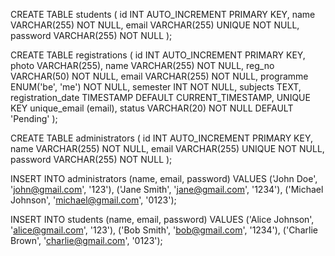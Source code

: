 CREATE TABLE students (
    id INT AUTO_INCREMENT PRIMARY KEY,
    name VARCHAR(255) NOT NULL,
    email VARCHAR(255) UNIQUE NOT NULL,
    password VARCHAR(255) NOT NULL
);

CREATE TABLE registrations (
    id INT AUTO_INCREMENT PRIMARY KEY,
    photo VARCHAR(255),
    name VARCHAR(255) NOT NULL,
    reg_no VARCHAR(50) NOT NULL,
    email VARCHAR(255) NOT NULL,
    programme ENUM('be', 'me') NOT NULL,
    semester INT NOT NULL,
    subjects TEXT,
    registration_date TIMESTAMP DEFAULT CURRENT_TIMESTAMP,
    UNIQUE KEY unique_email (email),
    status VARCHAR(20) NOT NULL DEFAULT 'Pending'
);

CREATE TABLE administrators (
    id INT AUTO_INCREMENT PRIMARY KEY,
    name VARCHAR(255) NOT NULL,
    email VARCHAR(255) UNIQUE NOT NULL,
    password VARCHAR(255) NOT NULL
);

INSERT INTO administrators (name, email, password) VALUES
('John Doe', 'john@gmail.com', '123'),
('Jane Smith', 'jane@gmail.com', '1234'),
('Michael Johnson', 'michael@gmail.com', '0123');

INSERT INTO students (name, email, password) VALUES
('Alice Johnson', 'alice@gmail.com', '123'),
('Bob Smith', 'bob@gmail.com', '1234'),
('Charlie Brown', 'charlie@gmail.com', '0123');
